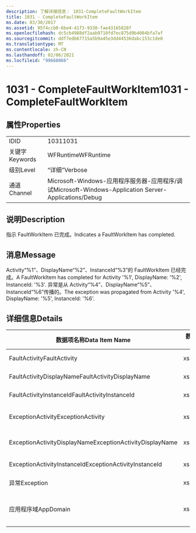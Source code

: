 ```yaml
---
description: 了解详细信息： 1031-CompleteFaultWorkItem
title: 1031 - CompleteFaultWorkItem
ms.date: 03/30/2017
ms.assetid: 95f4ccb0-6be4-41f3-9330-fae43165828f
ms.openlocfilehash: dc5cb4988df2aab9710fd7ec875d9b4004bfa7af
ms.sourcegitcommit: ddf7edb67715a5b9a45e3dd44536dabc153c1de0
ms.translationtype: MT
ms.contentlocale: zh-CN
ms.lasthandoff: 02/06/2021
ms.locfileid: "99668066"
---
```

# <a name="1031---completefaultworkitem"></a><span data-ttu-id="99d73-103">1031 - CompleteFaultWorkItem</span><span class="sxs-lookup"><span data-stu-id="99d73-103">1031 - CompleteFaultWorkItem</span></span>

## <a name="properties"></a><span data-ttu-id="99d73-104">属性</span><span class="sxs-lookup"><span data-stu-id="99d73-104">Properties</span></span>  
  
|||  
|-|-|  
|<span data-ttu-id="99d73-105">ID</span><span class="sxs-lookup"><span data-stu-id="99d73-105">ID</span></span>|<span data-ttu-id="99d73-106">1031</span><span class="sxs-lookup"><span data-stu-id="99d73-106">1031</span></span>|  
|<span data-ttu-id="99d73-107">关键字</span><span class="sxs-lookup"><span data-stu-id="99d73-107">Keywords</span></span>|<span data-ttu-id="99d73-108">WFRuntime</span><span class="sxs-lookup"><span data-stu-id="99d73-108">WFRuntime</span></span>|  
|<span data-ttu-id="99d73-109">级别</span><span class="sxs-lookup"><span data-stu-id="99d73-109">Level</span></span>|<span data-ttu-id="99d73-110">“详细”</span><span class="sxs-lookup"><span data-stu-id="99d73-110">Verbose</span></span>|  
|<span data-ttu-id="99d73-111">通道</span><span class="sxs-lookup"><span data-stu-id="99d73-111">Channel</span></span>|<span data-ttu-id="99d73-112">Microsoft-Windows-应用程序服务器-应用程序/调试</span><span class="sxs-lookup"><span data-stu-id="99d73-112">Microsoft-Windows-Application Server-Applications/Debug</span></span>|  
  
## <a name="description"></a><span data-ttu-id="99d73-113">说明</span><span class="sxs-lookup"><span data-stu-id="99d73-113">Description</span></span>  

 <span data-ttu-id="99d73-114">指示 FaultWorkItem 已完成。</span><span class="sxs-lookup"><span data-stu-id="99d73-114">Indicates a FaultWorkItem has completed.</span></span>  
  
## <a name="message"></a><span data-ttu-id="99d73-115">消息</span><span class="sxs-lookup"><span data-stu-id="99d73-115">Message</span></span>  

 <span data-ttu-id="99d73-116">Activity“%1”、DisplayName“%2”、InstanceId“%3”的 FaultWorkItem 已经完成。</span><span class="sxs-lookup"><span data-stu-id="99d73-116">A FaultWorkItem has completed for Activity '%1', DisplayName: '%2', InstanceId: '%3'.</span></span> <span data-ttu-id="99d73-117">异常是从 Activity“%4”、DisplayName“%5”、InstanceId“%6”传播的。</span><span class="sxs-lookup"><span data-stu-id="99d73-117">The exception was propagated from Activity '%4', DisplayName: '%5', InstanceId: '%6'.</span></span>  
  
## <a name="details"></a><span data-ttu-id="99d73-118">详细信息</span><span class="sxs-lookup"><span data-stu-id="99d73-118">Details</span></span>  
  
|<span data-ttu-id="99d73-119">数据项名称</span><span class="sxs-lookup"><span data-stu-id="99d73-119">Data Item Name</span></span>|<span data-ttu-id="99d73-120">数据项类型</span><span class="sxs-lookup"><span data-stu-id="99d73-120">Data Item Type</span></span>|<span data-ttu-id="99d73-121">说明</span><span class="sxs-lookup"><span data-stu-id="99d73-121">Description</span></span>|  
|--------------------|--------------------|-----------------|  
|<span data-ttu-id="99d73-122">FaultActivity</span><span class="sxs-lookup"><span data-stu-id="99d73-122">FaultActivity</span></span>|<span data-ttu-id="99d73-123">xs:string</span><span class="sxs-lookup"><span data-stu-id="99d73-123">xs:string</span></span>|<span data-ttu-id="99d73-124">错误活动的类型名称。</span><span class="sxs-lookup"><span data-stu-id="99d73-124">The type name of the fault activity.</span></span>|  
|<span data-ttu-id="99d73-125">FaultActivityDisplayName</span><span class="sxs-lookup"><span data-stu-id="99d73-125">FaultActivityDisplayName</span></span>|<span data-ttu-id="99d73-126">xs:string</span><span class="sxs-lookup"><span data-stu-id="99d73-126">xs:string</span></span>|<span data-ttu-id="99d73-127">错误活动的显示名称。</span><span class="sxs-lookup"><span data-stu-id="99d73-127">The display name of the fault activity.</span></span>|  
|<span data-ttu-id="99d73-128">FaultActivityInstanceId</span><span class="sxs-lookup"><span data-stu-id="99d73-128">FaultActivityInstanceId</span></span>|<span data-ttu-id="99d73-129">xs:string</span><span class="sxs-lookup"><span data-stu-id="99d73-129">xs:string</span></span>|<span data-ttu-id="99d73-130">错误活动的实例 ID。</span><span class="sxs-lookup"><span data-stu-id="99d73-130">The instance id of the fault activity.</span></span>|  
|<span data-ttu-id="99d73-131">ExceptionActivity</span><span class="sxs-lookup"><span data-stu-id="99d73-131">ExceptionActivity</span></span>|<span data-ttu-id="99d73-132">xs:string</span><span class="sxs-lookup"><span data-stu-id="99d73-132">xs:string</span></span>|<span data-ttu-id="99d73-133">引发了异常的活动的类型名称。</span><span class="sxs-lookup"><span data-stu-id="99d73-133">The type name of the activity that threw the exception.</span></span>|  
|<span data-ttu-id="99d73-134">ExceptionActivityDisplayName</span><span class="sxs-lookup"><span data-stu-id="99d73-134">ExceptionActivityDisplayName</span></span>|<span data-ttu-id="99d73-135">xs:string</span><span class="sxs-lookup"><span data-stu-id="99d73-135">xs:string</span></span>|<span data-ttu-id="99d73-136">引发了异常的活动的显示名称。</span><span class="sxs-lookup"><span data-stu-id="99d73-136">The display name of the activity that threw the exception.</span></span>|  
|<span data-ttu-id="99d73-137">ExceptionActivityInstanceId</span><span class="sxs-lookup"><span data-stu-id="99d73-137">ExceptionActivityInstanceId</span></span>|<span data-ttu-id="99d73-138">xs:string</span><span class="sxs-lookup"><span data-stu-id="99d73-138">xs:string</span></span>|<span data-ttu-id="99d73-139">引发了异常的活动的实例 ID。</span><span class="sxs-lookup"><span data-stu-id="99d73-139">The instance id of the activity that threw the exception.</span></span>|  
|<span data-ttu-id="99d73-140">异常</span><span class="sxs-lookup"><span data-stu-id="99d73-140">Exception</span></span>|<span data-ttu-id="99d73-141">xs:string</span><span class="sxs-lookup"><span data-stu-id="99d73-141">xs:string</span></span>|<span data-ttu-id="99d73-142">异常的异常详细信息</span><span class="sxs-lookup"><span data-stu-id="99d73-142">The exception details for the exception</span></span>|  
|<span data-ttu-id="99d73-143">应用程序域</span><span class="sxs-lookup"><span data-stu-id="99d73-143">AppDomain</span></span>|<span data-ttu-id="99d73-144">xs:string</span><span class="sxs-lookup"><span data-stu-id="99d73-144">xs:string</span></span>|<span data-ttu-id="99d73-145">由 AppDomain.CurrentDomain.FriendlyName 返回的字符串。</span><span class="sxs-lookup"><span data-stu-id="99d73-145">The string returned by AppDomain.CurrentDomain.FriendlyName.</span></span>|
